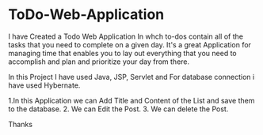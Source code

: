 # ToDo-Web-Application
I have Created a Todo Web Application  In whch to-dos contain all of the tasks that you need to complete on a given day.
It's a great Application for managing time that enables you to lay out everything that you need to accomplish and plan and prioritize your day from there.

In this Project I have used Java, JSP, Servlet and For database connection i have used Hybernate.

1.In this Application we can Add Title and Content of the List and save them to the database.    2. We can Edit the Post.   3. We can delete the Post.

Thanks 
